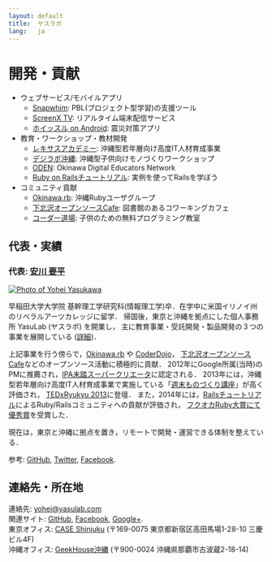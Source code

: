 ```yaml
---
layout: default
title:  ヤスラボ
lang:   ja
---
```



開発・貢献
==========

- ウェブサービス/モバイルアプリ
   - [Snapwhim](http://www.snapwhim.com/): PBL(プロジェクト型学習)の支援ツール
   - [ScreenX TV](http://screenx.tv/): リアルタイム端末配信サービス
   - [ホイッスル on Android](https://play.google.com/store/apps/details?id=org.sorarier.whistle): 震災対策アプリ
- 教育・ワークショップ・教材開発
   - [レキサスアカデミー](http://academy.lexues.co.jp/): 沖縄型若年層向け高度IT人材育成事業
   - [デジラボ沖縄](http://digilab.drupalgardens.com/): 沖縄型子供向けモノづくりワークショップ
   - [ODEN](https://sites.google.com/site/okidigedunet/home): Okinawa Digital Educators Network
   - [Ruby on Railsチュートリアル](http://railstutorial.jp): 実例を使ってRailsを学ぼう
- コミュニティ貢献
   - [Okinawa.rb](https://www.facebook.com/groups/okinawarb/): 沖縄Rubyユーザグループ
   - [下北沢オープンソースCafe](http://osscafe.net/): 図書館のあるコワーキングカフェ
   - [コーダー道場](http://coderdojo.jp/): 子供のための無料プログラミング教室

## 代表・実績

### 代表: [安川 要平](https://facebook.com/yasulab)

[![Photo of Yohei Yasukawa](https://dl.dropboxusercontent.com/u/2819285/self_osscafe_without_text_300x300.png)](http://facebook.com/yasulab)

早稲田大学大学院 基幹理工学研究科(情報理工学)卒．在学中に米国イリノイ州のリベラルアーツカレッジに留学．
帰国後，東京と沖縄を拠点にした個人事務所 YasuLab (ヤスラボ) を開業し，
主に教育事業・受託開発・製品開発の３つの事業を展開している ([詳細](https://www.linkedin.com/in/yasulab))．

上記事業を行う傍らで，[Okinawa.rb](https://www.facebook.com/groups/okinawarb/) や [CoderDojo](https://coderdojo.jp)，
[下北沢オープンソースCafe](http://osscafe.net/)などのオープンソース活動に積極的に貢献．
2012年にGoogle所属(当時)のPMに推薦され，[IPA未踏スーパークリエータ](http://www.ipa.go.jp/jinzai/mitou/kinkyou/creator.html)に認定される．
2013年には，沖縄型若年層向け高度IT人材育成事業で実施している「[週末ものづくり講座](http://academy.lexues.co.jp/seminar/making.php)」が高く評価され，
[TEDxRyukyu 2013](https://www.facebook.com/media/set/?set=a.10151746335815869.1073741827.715330868&type=1&l=348760b95c)に登壇．
また，2014年には，[Railsチュートリアル](http://railstutorial.jp/)によるRuby/Railsコミュニティへの貢献が評価され，
[フクオカRuby大賞にて優秀賞](http://www.digitalfukuoka.jp/topics/28)を受賞した．

現在は，東京と沖縄に拠点を置き，リモートで開発・運営できる体制を整えている．

参考: [GitHub](http://github.com/yasulab), [Twitter](https://twitter.com/yasulab), [Facebook](https://facebook.com/yasulab/).

## 連絡先・所在地

連絡先: yohei@yasulab.com   
関連サイト: [GitHub](https://github.com/yasulab-co), [Facebook](https://www.facebook.com/yasulab.jp), [Google+](https://plus.google.com/+YasuLab).  
東京オフィス: [CASE Shinjuku](http://case-shinjuku.com/access/) (〒169-0075 東京都新宿区高田馬場1-28-10 三慶ビル4F)  
沖縄オフィス: [GeekHouse沖縄](http://text.geeoki.com/info) (〒900-0024 沖縄県那覇市古波蔵2-18-14)  
